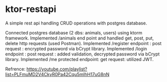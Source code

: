 # ktor-restapi

A simple rest api handling CRUD operations with postgres database.

Connected postgres database (2 dbs: animals, users) using ktorm framework.
Implemented /animals end point and handled get, post, put, delete http requests (used Postman).
Implemented /register endpoint : post request : encrypted password via bCrypt library.
Implemented /login endpoint : post request : added validation, decrypted password via bCrypt library.
Implemented /me protected endpoint: get request: utilized JWT.

Refrence: https://youtube.com/playlist?list=PLFmuMD2V4CkyR0Pa42Cqu5mIhH17uG8nN
